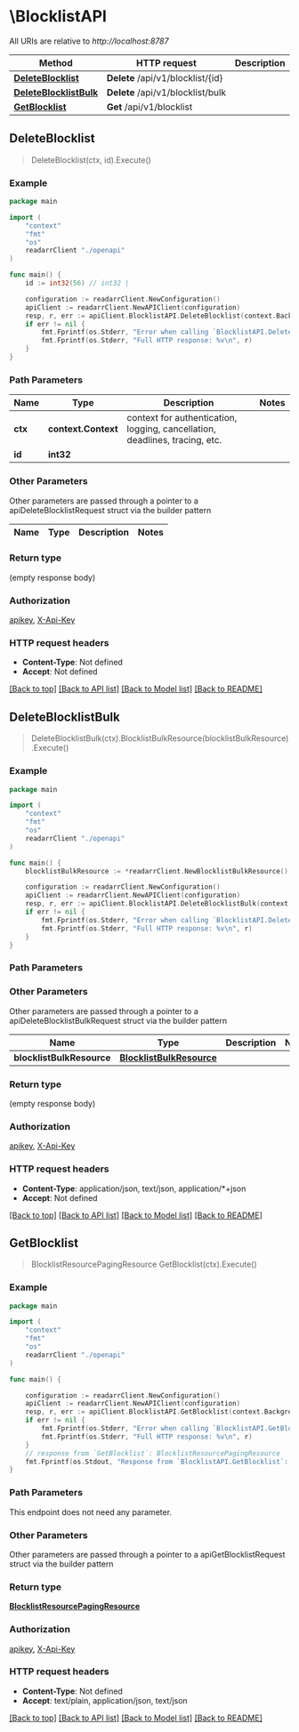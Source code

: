 # \BlocklistAPI

All URIs are relative to *http://localhost:8787*

Method | HTTP request | Description
------------- | ------------- | -------------
[**DeleteBlocklist**](BlocklistAPI.md#DeleteBlocklist) | **Delete** /api/v1/blocklist/{id} | 
[**DeleteBlocklistBulk**](BlocklistAPI.md#DeleteBlocklistBulk) | **Delete** /api/v1/blocklist/bulk | 
[**GetBlocklist**](BlocklistAPI.md#GetBlocklist) | **Get** /api/v1/blocklist | 



## DeleteBlocklist

> DeleteBlocklist(ctx, id).Execute()



### Example

```go
package main

import (
    "context"
    "fmt"
    "os"
    readarrClient "./openapi"
)

func main() {
    id := int32(56) // int32 | 

    configuration := readarrClient.NewConfiguration()
    apiClient := readarrClient.NewAPIClient(configuration)
    resp, r, err := apiClient.BlocklistAPI.DeleteBlocklist(context.Background(), id).Execute()
    if err != nil {
        fmt.Fprintf(os.Stderr, "Error when calling `BlocklistAPI.DeleteBlocklist``: %v\n", err)
        fmt.Fprintf(os.Stderr, "Full HTTP response: %v\n", r)
    }
}
```

### Path Parameters


Name | Type | Description  | Notes
------------- | ------------- | ------------- | -------------
**ctx** | **context.Context** | context for authentication, logging, cancellation, deadlines, tracing, etc.
**id** | **int32** |  | 

### Other Parameters

Other parameters are passed through a pointer to a apiDeleteBlocklistRequest struct via the builder pattern


Name | Type | Description  | Notes
------------- | ------------- | ------------- | -------------


### Return type

 (empty response body)

### Authorization

[apikey](../README.md#apikey), [X-Api-Key](../README.md#X-Api-Key)

### HTTP request headers

- **Content-Type**: Not defined
- **Accept**: Not defined

[[Back to top]](#) [[Back to API list]](../README.md#documentation-for-api-endpoints)
[[Back to Model list]](../README.md#documentation-for-models)
[[Back to README]](../README.md)


## DeleteBlocklistBulk

> DeleteBlocklistBulk(ctx).BlocklistBulkResource(blocklistBulkResource).Execute()



### Example

```go
package main

import (
    "context"
    "fmt"
    "os"
    readarrClient "./openapi"
)

func main() {
    blocklistBulkResource := *readarrClient.NewBlocklistBulkResource() // BlocklistBulkResource |  (optional)

    configuration := readarrClient.NewConfiguration()
    apiClient := readarrClient.NewAPIClient(configuration)
    resp, r, err := apiClient.BlocklistAPI.DeleteBlocklistBulk(context.Background()).BlocklistBulkResource(blocklistBulkResource).Execute()
    if err != nil {
        fmt.Fprintf(os.Stderr, "Error when calling `BlocklistAPI.DeleteBlocklistBulk``: %v\n", err)
        fmt.Fprintf(os.Stderr, "Full HTTP response: %v\n", r)
    }
}
```

### Path Parameters



### Other Parameters

Other parameters are passed through a pointer to a apiDeleteBlocklistBulkRequest struct via the builder pattern


Name | Type | Description  | Notes
------------- | ------------- | ------------- | -------------
 **blocklistBulkResource** | [**BlocklistBulkResource**](BlocklistBulkResource.md) |  | 

### Return type

 (empty response body)

### Authorization

[apikey](../README.md#apikey), [X-Api-Key](../README.md#X-Api-Key)

### HTTP request headers

- **Content-Type**: application/json, text/json, application/*+json
- **Accept**: Not defined

[[Back to top]](#) [[Back to API list]](../README.md#documentation-for-api-endpoints)
[[Back to Model list]](../README.md#documentation-for-models)
[[Back to README]](../README.md)


## GetBlocklist

> BlocklistResourcePagingResource GetBlocklist(ctx).Execute()



### Example

```go
package main

import (
    "context"
    "fmt"
    "os"
    readarrClient "./openapi"
)

func main() {

    configuration := readarrClient.NewConfiguration()
    apiClient := readarrClient.NewAPIClient(configuration)
    resp, r, err := apiClient.BlocklistAPI.GetBlocklist(context.Background()).Execute()
    if err != nil {
        fmt.Fprintf(os.Stderr, "Error when calling `BlocklistAPI.GetBlocklist``: %v\n", err)
        fmt.Fprintf(os.Stderr, "Full HTTP response: %v\n", r)
    }
    // response from `GetBlocklist`: BlocklistResourcePagingResource
    fmt.Fprintf(os.Stdout, "Response from `BlocklistAPI.GetBlocklist`: %v\n", resp)
}
```

### Path Parameters

This endpoint does not need any parameter.

### Other Parameters

Other parameters are passed through a pointer to a apiGetBlocklistRequest struct via the builder pattern


### Return type

[**BlocklistResourcePagingResource**](BlocklistResourcePagingResource.md)

### Authorization

[apikey](../README.md#apikey), [X-Api-Key](../README.md#X-Api-Key)

### HTTP request headers

- **Content-Type**: Not defined
- **Accept**: text/plain, application/json, text/json

[[Back to top]](#) [[Back to API list]](../README.md#documentation-for-api-endpoints)
[[Back to Model list]](../README.md#documentation-for-models)
[[Back to README]](../README.md)

